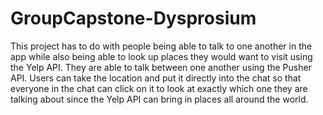 # GroupCapstone-Dysprosium

This project has to do with people being able to talk to one another in the app while also being able to look up places they would want to visit using the Yelp API. They are able to talk between one another using the Pusher API. Users can take the location and put it directly into the chat so that everyone in the chat can click on it to look at exactly which one they are talking about since the Yelp API can bring in places all around the world. 
